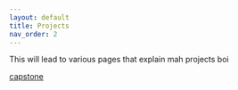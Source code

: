 ```yaml
---
layout: default
title: Projects
nav_order: 2
---
```


This will lead to various pages that explain mah projects boi 


[capstone]()
